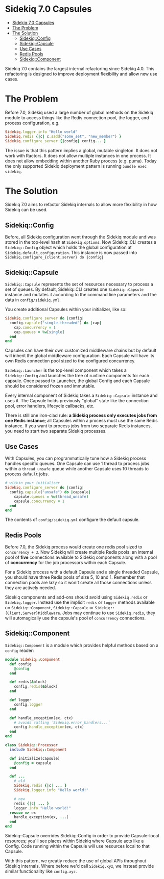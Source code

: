
# Sidekiq 7.0 Capsules

<!--toc:start-->
- [Sidekiq 7.0 Capsules](#sidekiq-70-capsules)
- [The Problem](#the-problem)
- [The Solution](#the-solution)
  - [Sidekiq::Config](#sidekiqconfig)
  - [Sidekiq::Capsule](#sidekiqcapsule)
  - [Use Cases](#use-cases)
  - [Redis Pools](#redis-pools)
  - [Sidekiq::Component](#sidekiqcomponent)
<!--toc:end-->

Sidekiq 7.0 contains the largest internal refactoring since Sidekiq 4.0.
This refactoring is designed to improve deployment flexibility and allow
new use cases.

# The Problem

Before 7.0, Sidekiq used a large number of global methods on the Sidekiq module to access things
like the Redis connection pool, the logger, and process configuration, e.g.

```ruby
Sidekiq.logger.info "Hello world"
Sidekiq.redis {|c| c.sadd("some_set", "new_member") }
Sidekiq.configure_server {|config| config... }
```

The issue is that this pattern implies a global, mutable singleton.
It does not work with Ractors. It does not allow multiple instances in one process.
It does not allow embedding within another Ruby process (e.g. puma).
Today the only supported Sidekiq deployment pattern is running `bundle exec sidekiq`.

# The Solution

Sidekiq 7.0 aims to refactor Sidekiq internals to allow more flexibility in how
Sidekiq can be used.

## Sidekiq::Config

Before, all Sidekiq configuration went through the Sidekiq module and was stored in the top-level hash at `Sidekiq.options`.
Now Sidekiq::CLI creates a `Sidekiq::Config` object which holds the global configuration at `Sidekiq.default_configuration`.
This instance is now passed into `Sidekiq.configure_{client,server} do |config|`

## Sidekiq::Capsule

`Sidekiq::Capsule` represents the set of resources necessary to process a set of queues.
By default, Sidekiq::CLI creates one `Sidekiq::Capsule` instance and mutates it according to the command line parameters and the data in `config/sidekiq.yml`.

You create additional Capsules within your initializer, like so:

```ruby
Sidekiq.configure_server do |config|
  config.capsule("single-threaded") do |cap|
    cap.concurrency = 1
    cap.queues = %w[single]
  end
end
```

Capsules can have their own customized middleware chains but by default will inherit the global middleware configuration. Each Capsule will have its own Redis connection pool sized to the configured concurrency.

`Sidekiq::Launcher` is the top-level component which takes a `Sidekiq::Config` and launches the
tree of runtime components for each capsule. Once passed to Launcher, the global Config and each Capsule should be considered frozen and immutable.

Every internal component of Sidekiq takes a `Sidekiq::Capsule` instance and uses it. The Capsule
holds previously "global" state like the connection pool, error handlers, lifecycle callbacks, etc. 

There is still one iron-clad rule: **a Sidekiq process only executes jobs from one Redis instance**; all Capsules within a process must use the same Redis instance.
If you want to process jobs from two separate Redis instances, you need to start two separate Sidekiq processes.

## Use Cases

With Capsules, you can programmatically tune how a Sidekiq process handles specific queues. One
Capsule can use 1 thread to process jobs within a `thread_unsafe` queue while another Capsule uses 10 threads to process `default` jobs.

```ruby
# within your initializer
Sidekiq.configure_server do |config|
  config.capsule("unsafe") do |capsule|
    capsule.queues = %w(thread_unsafe)
    capsule.concurrency = 1
  end
end
```

The contents of `config/sidekiq.yml` configure the default capsule.

## Redis Pools

Before 7.0, the Sidekiq process would create one redis pool sized to `concurrency + 3`.
Now Sidekiq will create multiple Redis pools: an internal pool of **five** connections available to Sidekiq components along with a pool of **concurrency** for the job processors within each Capsule.

For a Sidekiq process with a default Capsule and a single threaded Capsule, you should have three Redis pools of size 5, 10 and 1.
Remember that connection pools are lazy so it won't create all those connections unless they are actively needed.

Sidekiq components and add-ons should avoid using `Sidekiq.redis` or `Sidekiq.logger`.
Instead use the implicit `redis` or `logger` methods available on `Sidekiq::Component`, `Sidekiq::Capsule` or `Sidekiq::{Client,Server}Middleware`. Jobs may continue to use `Sidekiq.redis`, they will automagically use the capsule's pool of `concurrency` connections.

## Sidekiq::Component

`Sidekiq::Component` is a module which provides helpful methods based on a `config` reader:

```ruby
module Sidekiq::Component
  def config
    @config
  end

  def redis(&block)
    config.redis(&block)
  end

  def logger
    config.logger
  end

  def handle_exception(ex, ctx)
    # avoids calling `Sidekiq.error_handlers...`
    config.handle_exception(ex, ctx)
  end
end

class Sidekiq::Processor
  include Sidekiq::Component

  def initialize(capsule)
    @config = capsule
  end

  def ...
    # old
    Sidekiq.redis {|c| ... }
    Sidekiq.logger.info "Hello world!"

    # new
    redis {|c| ... }
    logger.info "Hello world!"
  rescue => ex
    handle_exception(ex, ...)
  end
end
```

Sidekiq::Capsule overrides Sidekiq::Config in order to provide Capsule-local resources;
you'll see places within Sidekiq where Capsule acts like a Config. Code running within the Capsule will use resources local to that Capsule.

With this pattern, we greatly reduce the use of global APIs throughout Sidekiq internals.
Where before we'd call `Sidekiq.xyz`, we instead provide similar functionality like
`config.xyz`.
